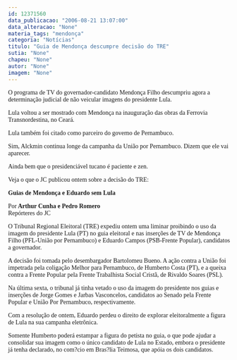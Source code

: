```yaml
---
id: 12371560
data_publicacao: "2006-08-21 13:07:00"
data_alteracao: "None"
materia_tags: "mendonça"
categoria: "Notícias"
titulo: "Guia de Mendonça descumpre decisão do TRE"
sutia: "None"
chapeu: "None"
autor: "None"
imagem: "None"
---
```

<p><P><FONT face=Verdana>O programa de TV do governador-candidato Mendonça Filho descumpriu agora a determinação judicial de não veicular imagens do presidente Lula.</FONT></P></p>
<p><P><FONT face=Verdana>Lula voltou a ser mostrado com Mendonça na inauguração das obras da Ferrovia Transnordestina, no Ceará. </FONT></P></p>
<p><P><FONT face=Verdana>Lula também foi citado como parceiro do governo de Pernambuco.</FONT></P></p>
<p><P><FONT face=Verdana>Sim, Alckmin continua longe da campanha da União por Pernambuco. Dizem que ele vai aparecer. </FONT></P></p>
<p><P><FONT face=Verdana>Ainda bem que o presidenciável tucano é paciente e zen.</FONT></P></p>
<p><P><FONT face=Verdana>Veja o que o JC publicou ontem sobre a decisão do TRE:</FONT></P></p>
<p><P><FONT face=Verdana><STRONG>Guias de Mendonça e Eduardo sem Lula <BR></STRONG></P></p>
<p><P>Por<STRONG> Arthur Cunha e Pedro Romero<BR></STRONG>Repórteres do JC</P></FONT></p>
<p><P><FONT face=Verdana>O Tribunal Regional Eleitoral (TRE) expediu ontem uma liminar proibindo o uso da imagem do presidente Lula (PT) no guia eleitoral e nas inserções de TV de Mendonça Filho (PFL-União por Pernambuco) e Eduardo Campos (PSB-Frente Popular), candidatos a governador. </FONT></P></p>
<p><P><FONT face=Verdana>A decisão foi tomada pelo desembargador Bartolomeu Bueno. A ação contra a União foi impetrada pela coligação Melhor para Pernambuco, de Humberto Costa (PT), e a queixa contra a Frente Popular pela Frente Trabalhista Social Cristã, de Rivaldo Soares (PSL). </FONT></P></p>
<p><P><FONT face=Verdana>Na última sexta, o tribunal já tinha vetado o uso da imagem do presidente nos guias e inserções de Jorge Gomes e Jarbas Vasconcelos, candidatos ao Senado pela Frente Popular e União Por Pernambuco, respectivamente. </FONT></P></p>
<p><P><FONT face=Verdana>Com a resolução de ontem, Eduardo perdeu o direito de explorar eleitoralmente a figura de Lula na sua campanha eletrônica. </FONT></P></p>
<p><P><FONT face=Verdana>Somente Humberto poderá estampar a figura do petista no guia, o que pode ajudar a consolidar sua imagem como o único candidato de Lula no Estado, embora o presidente já tenha declarado, no com?cio em Bras?lia Teimosa, que apóia os dois candidatos.</FONT></P> </p>
